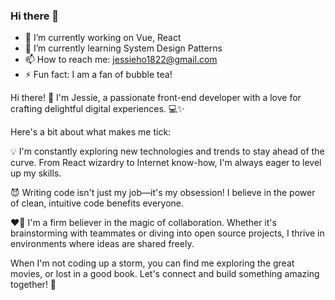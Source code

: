 ### Hi there 👋

- 🔭 I’m currently working on Vue, React
- 🌱 I’m currently learning System Design Patterns
- 📫 How to reach me: jessieho1822@gmail.com
- ⚡ Fun fact: I am a fan of bubble tea!

  
Hi there! 👋 I'm Jessie, a passionate front-end developer with a love for crafting delightful digital experiences. 💻✨

Here's a bit about what makes me tick:

💡 I'm constantly exploring new technologies and trends to stay ahead of the curve. From React wizardry to Internet know-how, I'm always eager to level up my skills.

😈 Writing code isn't just my job—it's my obsession! I believe in the power of clean, intuitive code benefits everyone.

❤️‍🔥 I'm a firm believer in the magic of collaboration. Whether it's brainstorming with teammates or diving into open source projects, I thrive in environments where ideas are shared freely.

When I'm not coding up a storm, you can find me exploring the great movies, or lost in a good book. Let's connect and build something amazing together! 🚀
